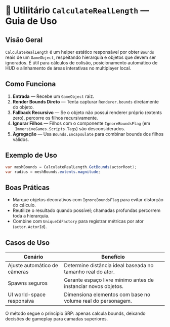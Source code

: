 # 📐 Utilitário `CalculateRealLength` — Guia de Uso

## Visão Geral

`CalculateRealLength` é um helper estático responsável por obter `Bounds` reais de um `GameObject`, respeitando hierarquia e objetos que devem ser ignorados. É útil para cálculos de colisão, posicionamento automático de HUD e alinhamento de áreas interativas no multiplayer local.

## Como Funciona

1. **Entrada** — Recebe um `GameObject` raiz.
2. **Render Bounds Direto** — Tenta capturar `Renderer.bounds` diretamente do objeto.
3. **Fallback Recursivo** — Se o objeto não possui renderer próprio (extents zero), percorre os filhos recursivamente.
4. **Ignorar Filhos** — Filhos com o componente `IgnoreBoundsFlag` (em `_ImmersiveGames.Scripts.Tags`) são desconsiderados.
5. **Agregação** — Usa `Bounds.Encapsulate` para combinar bounds dos filhos válidos.

## Exemplo de Uso

```csharp
var meshBounds = CalculateRealLength.GetBounds(actorRoot);
var radius = meshBounds.extents.magnitude;
```

## Boas Práticas

* Marque objetos decorativos com `IgnoreBoundsFlag` para evitar distorção do cálculo.
* Reutilize o resultado quando possível; chamadas profundas percorrem toda a hierarquia.
* Combine com `UniqueIdFactory` para registrar métricas por ator (`actor.ActorId`).

## Casos de Uso

| Cenário | Benefício |
| --- | --- |
| Ajuste automático de câmeras | Determine distância ideal baseada no tamanho real do ator. |
| Spawns seguros | Garante espaço livre mínimo antes de instanciar novos objetos. |
| UI world-space responsiva | Dimensiona elementos com base no volume real do personagem. |

O método segue o princípio SRP: apenas calcula bounds, deixando decisões de gameplay para camadas superiores.
